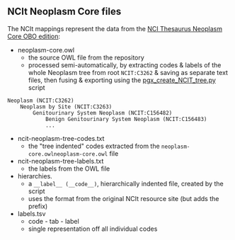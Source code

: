 ## NCIt Neoplasm Core files

The NCIt mappings represent the data from the [NCI Thesaurus Neoplasm Core OBO edition](https://github.com/NCI-Thesaurus/thesaurus-obo-edition/wiki/Downloads#neoplasm-core):

* neoplasm-core.owl
  - the source OWL file from the repository
  - processed semi-automatically, by extracting codes & labels of the whole
  Neoplasm tree from root `NCIT:C3262` & saving as separate text files, then
  fusing & exporting using the [pgx_create_NCIT_tree.py](../../bin/pgx_create_NCIT_tree.py)
  script
```
Neoplasm (NCIT:C3262)
	Neoplasm by Site (NCIT:C3263)
		Genitourinary System Neoplasm (NCIT:C156482)
			Benign Genitourinary System Neoplasm (NCIT:C156483)
			...
```
* ncit-neoplasm-tree-codes.txt
  - the "tree indented" codes extracted from the `neoplasm-core.owlneoplasm-core.owl` file
* ncit-neoplasm-tree-labels.txt
  - the labels from the OWL file
* hierarchies.
  - a `__label__ (__code__)`, hierarchically indented file, created by the script
  - uses the format from the original NCIt resource site (but adds the prefix)
* labels.tsv
  - code - tab - label
  - single representation off all individual codes
